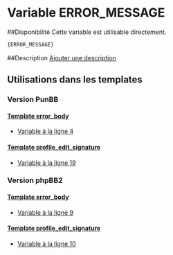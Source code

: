 # Variable ERROR_MESSAGE

##Disponibilité
Cette variable est utilisable directement.

```html
{ERROR_MESSAGE}
```

##Description
[Ajouter une description](https://fa-tvars.appspot.com/var/ERROR_MESSAGE)

## Utilisations dans les templates

### Version PunBB

#### [Template error_body](punbb/error_body.md#readme)
* [Variable &agrave; la ligne 4](../punbb/error_body.tpl#L4)

#### [Template profile_edit_signature](punbb/profile_edit_signature.md#readme)
* [Variable &agrave; la ligne 19](../punbb/profile_edit_signature.tpl#L19)

### Version phpBB2

#### [Template error_body](subsilver/error_body.md#readme)
* [Variable &agrave; la ligne 9](../subsilver/error_body.tpl#L9)

#### [Template profile_edit_signature](subsilver/profile_edit_signature.md#readme)
* [Variable &agrave; la ligne 10](../subsilver/profile_edit_signature.tpl#L10)